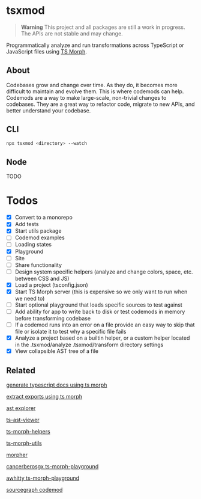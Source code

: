 # tsxmod

> **Warning**
> This project and all packages are still a work in progress. The APIs are not stable and may change.

Programmatically analyze and run transformations across TypeScript or JavaScript files using [TS Morph](https://ts-morph.com/).

## About

Codebases grow and change over time. As they do, it becomes more difficult to maintain and evolve them. This is where codemods can help. Codemods are a way to make large-scale, non-trivial changes to codebases. They are a great way to refactor code, migrate to new APIs, and better understand your codebase.

## CLI

```bash
npx tsxmod <directory> --watch
```

## Node

TODO

# Todos

- [x] Convert to a monorepo
- [x] Add tests
- [x] Start utils package
- [ ] Codemod examples
- [ ] Loading states
- [x] Playground
- [ ] Site
- [ ] Share functionality
- [ ] Design system specific helpers (analyze and change colors, space, etc. between CSS and JS)
- [x] Load a project (tsconfig.json)
- [x] Start TS Morph server (this is expensive so we only want to run when we need to)
- [ ] Start optional playground that loads specific sources to test against
- [ ] Add ability for app to write back to disk or test codemods in memory before transforming codebase
- [ ] If a codemod runs into an error on a file provide an easy way to skip that file or isolate it to test why a specific file fails
- [x] Analyze a project based on a builtin helper, or a custom helper located in the .tsxmod/analyze .tsxmod/transform directory settings
- [x] View collapsible AST tree of a file

## Related

[generate typescript docs using ts morph](https://souporserious.com/generate-typescript-docs-using-ts-morph/)

[extract exports using ts morph](https://github.com/souporserious/extract-exports-using-ts-morph)

[ast explorer](https://astexplorer.net/)

[ts-ast-viewer](https://ts-ast-viewer.com/)

[ts-morph-helpers](https://github.com/webpro/ts-morph-helpers)

[ts-morph-utils](https://github.com/TisnKu/ts-morph-utils)

[morpher](https://github.com/LinbuduLab/morpher)

[cancerberosgx ts-morph-playground](https://cancerberosgx.github.io/ts-morph-playground)

[awhitty ts-morph-playground](https://awhitty.me/ts-morph-playground)

[sourcegraph codemod](https://github.com/sourcegraph/codemod)
